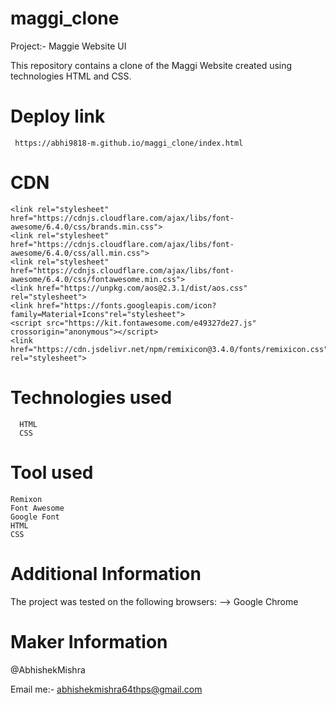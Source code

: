 # maggi_clone
Project:- Maggie Website UI

This repository contains a clone of the Maggi Website created using technologies HTML and CSS. 

# Deploy link
     https://abhi9818-m.github.io/maggi_clone/index.html

# CDN

    <link rel="stylesheet" href="https://cdnjs.cloudflare.com/ajax/libs/font-awesome/6.4.0/css/brands.min.css">
    <link rel="stylesheet" href="https://cdnjs.cloudflare.com/ajax/libs/font-awesome/6.4.0/css/all.min.css">
    <link rel="stylesheet" href="https://cdnjs.cloudflare.com/ajax/libs/font-awesome/6.4.0/css/fontawesome.min.css">
    <link href="https://unpkg.com/aos@2.3.1/dist/aos.css" rel="stylesheet">
    <link href="https://fonts.googleapis.com/icon?family=Material+Icons"rel="stylesheet">
    <script src="https://kit.fontawesome.com/e49327de27.js" crossorigin="anonymous"></script>
    <link href="https://cdn.jsdelivr.net/npm/remixicon@3.4.0/fonts/remixicon.css" rel="stylesheet">

# Technologies used

      HTML
      CSS

# Tool used 

    Remixon
    Font Awesome
    Google Font
    HTML 
    CSS
    
# Additional Information

The project was tested on the following browsers:
    --> Google Chrome

# Maker Information
@AbhishekMishra

Email me:- abhishekmishra64thps@gmail.com
    
    




    

